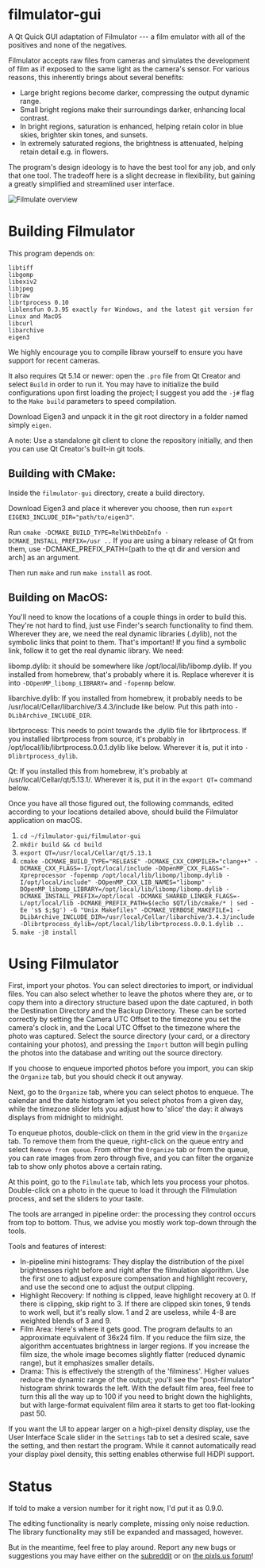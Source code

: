 filmulator-gui
==============

A Qt Quick GUI adaptation of Filmulator --- a film emulator with all of the positives and none of the negatives.

Filmulator accepts raw files from cameras and simulates the development of film as if exposed to the same light as the camera's sensor. For various reasons, this inherently brings about several benefits:

* Large bright regions become darker, compressing the output dynamic range.
* Small bright regions make their surroundings darker, enhancing local contrast.
* In bright regions, saturation is enhanced, helping retain color in blue skies, brighter skin tones, and sunsets.
* In extremely saturated regions, the brightness is attenuated, helping retain detail e.g. in flowers.

The program's design ideology is to have the best tool for any job, and only that one tool. The tradeoff here is a slight decrease in flexibility, but gaining a greatly simplified and streamlined user interface.

![Filmulate overview](http://i.imgur.com/hXIHUkd.png)

# Building Filmulator

This program depends on:
```
libtiff
libgomp
libexiv2
libjpeg
libraw
librtprocess 0.10
liblensfun 0.3.95 exactly for Windows, and the latest git version for Linux and MacOS
libcurl
libarchive
eigen3
```
We highly encourage you to compile libraw yourself to ensure you have support for recent cameras.

It also requires Qt 5.14 or newer: open the `.pro` file from Qt Creator and select `Build` in order to run it. You may have to initialize the build configurations upon first loading the project; I suggest you add the `-j#` flag to the `Make build` parameters to speed compilation.

Download Eigen3 and unpack it in the git root directory in a folder named simply `eigen`.

A note: Use a standalone git client to clone the repository initially, and then you can use Qt Creator's built-in git tools.

## Building with CMake:

Inside the `filmulator-gui` directory, create a build directory.

Download Eigen3 and place it wherever you choose, then run `export EIGEN3_INCLUDE_DIR="path/to/eigen3"`.

Run `cmake -DCMAKE_BUILD_TYPE=RelWithDebInfo -DCMAKE_INSTALL_PREFIX=/usr ..` If you are using a binary release of Qt from them, use -DCMAKE\_PREFIX\_PATH=\[path to the qt dir and version and arch\] as an argument.

Then run `make` and run `make install` as root.

## Building on MacOS:

You'll need to know the locations of a couple things in order to build this. They're not hard to find, just use Finder's search functionality to find them. Wherever they are, we need the real dynamic libraries (.dylib), not the symbolic links that point to them. That's important! If you find a symbolic link, follow it to get the real dynamic library.  We need:

libomp.dylib: it should be somewhere like /opt/local/lib/libomp.dylib. If you installed from homebrew, that's probably where it is. Replace wherever it is into `-DOpenMP_libomp_LIBRARY=` and `-fopenmp` below.

libarchive.dylib: If you installed from homebrew, it probably needs to be /usr/local/Cellar/libarchive/3.4.3/include like below. Put this path into `-DLibArchive_INCLUDE_DIR`.

librtprocess: This needs to point towards the .dylib file for librtprocess. If you installed librtprocess from source, it's probably in /opt/local/lib/librtprocess.0.0.1.dylib like below. Wherever it is, put it into `-Dlibrtprocess_dylib`.

Qt: If you installed this from homebrew, it's probably at /usr/local/Cellar/qt/5.13.1/. Wherever it is, put it in the `export QT=` command below.


Once you have all those figured out, the following commands, edited according to your locations detailed above, should build the Filmulator application on macOS. 

1. `cd ~/filmulator-gui/filmulator-gui`
2. `mkdir build && cd build`
3. `export QT=/usr/local/Cellar/qt/5.13.1`
4. `cmake -DCMAKE_BUILD_TYPE="RELEASE" -DCMAKE_CXX_COMPILER="clang++" -DCMAKE_CXX_FLAGS=-I/opt/local/include -DOpenMP_CXX_FLAGS="-Xpreprocessor -fopenmp /opt/local/lib/libomp/libomp.dylib -I/opt/local/include" -DOpenMP_CXX_LIB_NAMES="libomp" -DOpenMP_libomp_LIBRARY=/opt/local/lib/libomp/libomp.dylib -DCMAKE_INSTALL_PREFIX=/opt/local -DCMAKE_SHARED_LINKER_FLAGS=-L/opt/local/lib -DCMAKE_PREFIX_PATH=$(echo $QT/lib/cmake/* | sed -Ee 's$ $;$g') -G "Unix Makefiles" -DCMAKE_VERBOSE_MAKEFILE=1 -DLibArchive_INCLUDE_DIR=/usr/local/Cellar/libarchive/3.4.3/include -Dlibrtprocess_dylib=/opt/local/lib/librtprocess.0.0.1.dylib ..`
5. `make -j8 install`

# Using Filmulator

First, import your photos. You can select directories to import, or individual files. You can also select whether to leave the photos where they are, or to copy them into a directory structure based upon the date captured, in both the Destination Directory and the Backup Directory. These can be sorted correctly by setting the Camera UTC Offset to the timezone you set the camera's clock in, and the Local UTC Offset to the timezone where the photo was captured. Select the source directory (your card, or a directory containing your photos), and pressing the `Import` button will begin pulling the photos into the database and writing out the source directory.

If you choose to enqueue imported photos before you import, you can skip the `Organize` tab, but you should check it out anyway.

Next, go to the `Organize` tab, where you can select photos to enqueue. The calendar and the date histogram let you select photos from a given day, while the timezone slider lets you adjust how to 'slice' the day: it always displays from midnight to midnight.

To enqueue photos, double-click on them in the grid view in the `Organize` tab. To remove them from the queue, right-click on the queue entry and select `Remove from queue`. From either the `Organize` tab or from the queue, you can rate images from zero through five, and you can filter the organize tab to show only photos above a certain rating.

At this point, go to the `Filmulate` tab, which lets you process your photos. Double-click on a photo in the queue to load it through the Filmulation process, and set the sliders to your taste.

The tools are arranged in pipeline order: the processing they control occurs from top to bottom. Thus, we advise you mostly work top-down through the tools.

Tools and features of interest:
* In-pipeline mini histograms: They display the distribution of the pixel brightnesses right before and right after the filmulation algorithm. Use the first one to adjust exposure compensation and highlight recovery, and use the second one to adjust the output clipping.
* Highlight Recovery: If nothing is clipped, leave highlight recovery at 0. If there is clipping, skip right to 3. If there are clipped skin tones, 9 tends to work well, but it's really slow. 1 and 2 are useless, while 4-8 are weighted blends of 3 and 9.
* Film Area: Here's where it gets good. The program defaults to an approximate equivalent of 36x24 film. If you reduce the film size, the algorithm accentuates brightness in larger regions. If you increase the film size, the whole image becomes slightly flatter (reduced dynamic range), but it emphasizes smaller details.
* Drama: This is effectively the strength of the 'filminess'. Higher values reduce the dynamic range of the output; you'll see the "post-filmulator" histogram shrink towards the left. With the default film area, feel free to turn this all the way up to 100 if you need to bright down the highlights, but with large-format equivalent film area it starts to get too flat-looking past 50.

If you want the UI to appear larger on a high-pixel density display, use the User Interface Scale slider in the `Settings` tab to set a desired scale, save the setting, and then restart the program. While it cannot automatically read your display pixel density, this setting enables otherwise full HiDPI support.


# Status

If told to make a version number for it right now, I'd put it as 0.9.0.

The editing functionality is nearly complete, missing only noise reduction. The library functionality may still be expanded and massaged, however.

But in the meantime, feel free to play around. Report any new bugs or suggestions you may have either on the [subreddit](https://www.reddit.com/r/Filmulator/) or on [the pixls.us forum](https://discuss.pixls.us/c/software/filmulator)!
